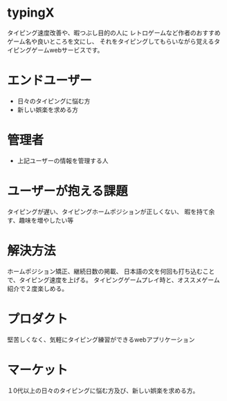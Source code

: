 # typingX

タイピング速度改善や、暇つぶし目的の人に
レトロゲームなど作者のおすすめゲーム名や良いところを文にし、
それをタイピングしてもらいながら覚えるタイピングゲームwebサービスです。

# エンドユーザー

* 日々のタイピングに悩む方
* 新しい娯楽を求める方

# 管理者

* 上記ユーザーの情報を管理する人
# ユーザーが抱える課題
タイピングが遅い、タイピングホームポジションが正しくない、
暇を持て余す、趣味を増やしたい等

# 解決方法
ホームポジション矯正、継続日数の掲載、
日本語の文を何回も打ち込むことで、タイピング速度を上げる。
タイピングゲームプレイ時と、オススメゲーム紹介で２度楽しめる。

# プロダクト
堅苦しくなく、気軽にタイピング練習ができるwebアプリケーション

# マーケット

１0代以上の日々のタイピングに悩む方及び、新しい娯楽を求める方。
